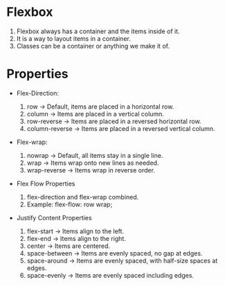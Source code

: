 # Flexbox
1. Flexbox always has a container and the items inside of it.
1. It is a way to layout items in a container.
1. Classes can be a container or anything we make it of.

# Properties
- Flex-Direction: 
    1. row → Default, items are placed in a horizontal row.
    1. column → Items are placed in a vertical column.
    1. row-reverse → Items are placed in a reversed horizontal row.
    1. column-reverse → Items are placed in a reversed vertical column. 

- Flex-wrap:
    1. nowrap → Default, all items stay in a single line.
    1. wrap → Items wrap onto new lines as needed.
    1. wrap-reverse → Items wrap in reverse order. 

- Flex Flow Properties
    1. flex-direction and flex-wrap combined.
    1. Example: flex-flow: row wrap;

- Justify Content Properties
    1. flex-start → Items align to the left.
    1. flex-end → Items align to the right.
    1. center → Items are centered.
    1. space-between → Items are evenly spaced, no gap at edges.
    1. space-around → Items are evenly spaced, with half-size spaces at edges.
    1. space-evenly → Items are evenly spaced including edges.

